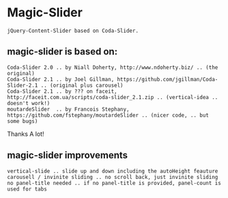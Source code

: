 # Magic-Slider

	jQuery-Content-Slider based on Coda-Slider.

## magic-slider is based on:

	Coda-Slider 2.0 .. by Niall Doherty, http://www.ndoherty.biz/ .. (the original)
	Coda-Slider 2.1 .. by Joel Gillman, https://github.com/jgillman/Coda-Slider-2.1 .. (original plus carousel)
	Coda-Slider 2.1 .. by ??? on faceit, http://faceit.com.ua/scripts/coda-slider_2.1.zip .. (vertical-idea .. doesn't work!)
	moutardeSlider  .. by Francois Stephany, https://github.com/fstephany/moutardeSlider .. (nicer code, .. but some bugs)

Thanks A lot!

## magic-slider improvements

	vertical-slide .. slide up and down including the autoHeight feauture
	carousell / invinite sliding .. no scroll back, just invinite sliding
	no panel-title needed .. if no panel-title is provided, panel-count is used for tabs
	